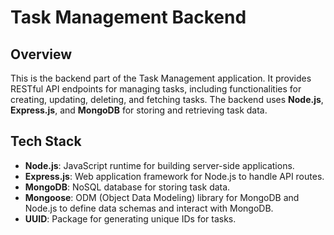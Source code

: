 # Task Management Backend

## Overview

This is the backend part of the Task Management application. It provides RESTful API endpoints for managing tasks, including functionalities for creating, updating, deleting, and fetching tasks. The backend uses **Node.js**, **Express.js**, and **MongoDB** for storing and retrieving task data.

## Tech Stack

- **Node.js**: JavaScript runtime for building server-side applications.
- **Express.js**: Web application framework for Node.js to handle API routes.
- **MongoDB**: NoSQL database for storing task data.
- **Mongoose**: ODM (Object Data Modeling) library for MongoDB and Node.js to define data schemas and interact with MongoDB.
- **UUID**: Package for generating unique IDs for tasks.


